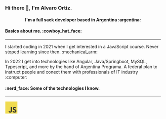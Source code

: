 ### Hi there 👋, I'm Alvaro Ortiz.

<h4 align="center">I'm a full sack developer based in Argentina :argentina:</h4>

<h4>Basics about me. :cowboy_hat_face:</h4>
<hr>
<p>I started coding in 2021 when I get interested in a JavaScript course. Never stoped learning since then. :mechanical_arm: </p>

<p>In 2022 I get into technologies like Angular, Java/Springboot, MySQL, Typescript, and more by the hand of Argentina Programa. A federal plan to instruct people and conect them with professionals of IT industry :computer:</p>

<h4>:nerd_face: Some of the technologies I know.</h4>
<hr>
<img src="https://raw.githubusercontent.com/devicons/devicon/master/icons/javascript/javascript-original.svg" alt ="Javascript" width="40" height="40">

<!--
**alvarito1709/alvarito1709** is a ✨ _special_ ✨ repository because its `README.md` (this file) appears on your GitHub profile.

Here are some ideas to get you started:

- 🔭 I’m currently working on ...
- 🌱 I’m currently learning ...
- 👯 I’m looking to collaborate on ...
- 🤔 I’m looking for help with ...
- 💬 Ask me about ...
- 📫 How to reach me: ...
- 😄 Pronouns: ...
- ⚡ Fun fact: ...
-->
